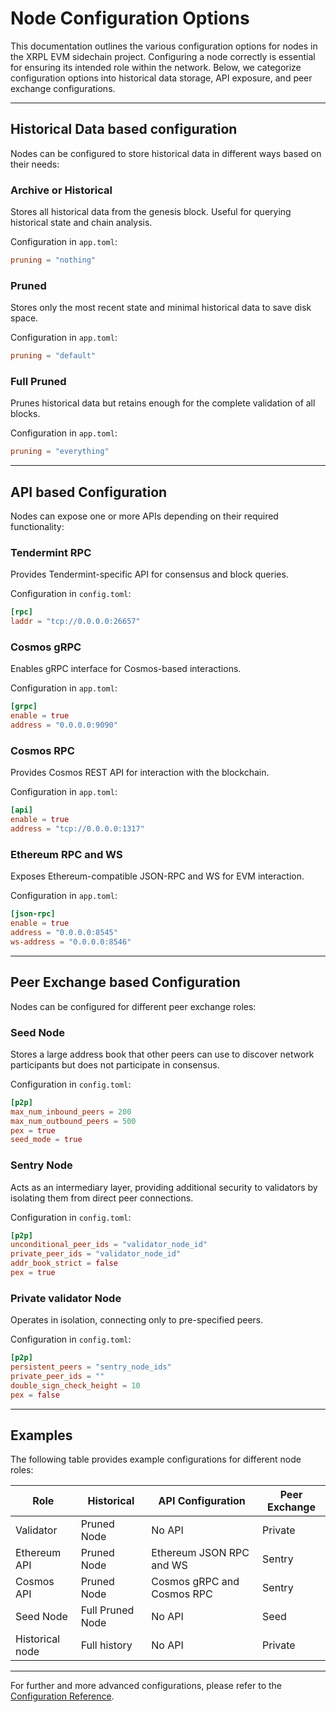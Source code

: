 # Node Configuration Options

This documentation outlines the various configuration options for nodes in the XRPL EVM sidechain project. Configuring a node correctly is essential for ensuring its intended role within the network. Below, we categorize configuration options into historical data storage, API exposure, and peer exchange configurations.

---

## Historical Data based configuration

Nodes can be configured to store historical data in different ways based on their needs:

### Archive or Historical

Stores all historical data from the genesis block. Useful for querying historical state and chain analysis.

Configuration in `app.toml`:

```toml
pruning = "nothing"
```

### Pruned 

Stores only the most recent state and minimal historical data to save disk space.

Configuration in `app.toml`:

```toml
pruning = "default"
```

### Full Pruned

Prunes historical data but retains enough for the complete validation of all blocks.

Configuration in `app.toml`:

```toml
pruning = "everything"
```

---

## API based Configuration

Nodes can expose one or more APIs depending on their required functionality:

### Tendermint RPC

Provides Tendermint-specific API for consensus and block queries.

Configuration in `config.toml`:

```toml
[rpc]
laddr = "tcp://0.0.0.0:26657"
```

### Cosmos gRPC

Enables gRPC interface for Cosmos-based interactions.

Configuration in `app.toml`:

```toml
[grpc]
enable = true
address = "0.0.0.0:9090"
```

### Cosmos RPC

Provides Cosmos REST API for interaction with the blockchain.

Configuration in `app.toml`:

```toml
[api]
enable = true
address = "tcp://0.0.0.0:1317"
```

### Ethereum RPC and WS

Exposes Ethereum-compatible JSON-RPC and WS for EVM interaction.

Configuration in `app.toml`:

```toml
[json-rpc]
enable = true
address = "0.0.0.0:8545"
ws-address = "0.0.0.0:8546"
```

---

## Peer Exchange based Configuration

Nodes can be configured for different peer exchange roles:

### Seed Node

Stores a large address book that other peers can use to discover network participants but does not participate in consensus.

Configuration in `config.toml`:

```toml
[p2p]
max_num_inbound_peers = 200
max_num_outbound_peers = 500
pex = true
seed_mode = true
```

### Sentry Node

Acts as an intermediary layer, providing additional security to validators by isolating them from direct peer connections.

Configuration in `config.toml`:

```toml
[p2p]
unconditional_peer_ids = "validator_node_id"
private_peer_ids = "validator_node_id"
addr_book_strict = false
pex = true
```

### Private validator Node

Operates in isolation, connecting only to pre-specified peers.

Configuration in `config.toml`:

```toml
[p2p]
persistent_peers = "sentry_node_ids"
private_peer_ids = ""
double_sign_check_height = 10
pex = false
```

---

## Examples

The following table provides example configurations for different node roles:

| Role            | Historical       | API Configuration          | Peer Exchange |
| --------------- | ---------------- | -------------------------- | ------------- |
| Validator       | Pruned Node      | No API                     | Private       |
| Ethereum API    | Pruned Node      | Ethereum JSON RPC and WS   | Sentry        |
| Cosmos API      | Pruned Node      | Cosmos gRPC and Cosmos RPC | Sentry        |
| Seed Node       | Full Pruned Node | No API                     | Seed          |
| Historical node | Full history     | No API                     | Private       |

---

For further and more advanced configurations, please refer to the [Configuration Reference](../resources/configuration-reference.md).
